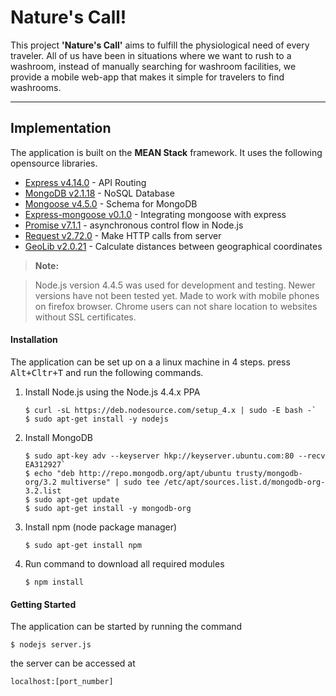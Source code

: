 Nature's Call!
===========

This project **'Nature's Call'** aims to fulfill the physiological need of every traveler. All of us have been in situations where we want to rush to a washroom, instead of manually searching for washroom facilities, we provide a mobile web-app that makes it simple for travelers to find washrooms.

----------
Implementation
-------------

The application is built on the **MEAN Stack** framework. It uses the following opensource libraries.

 - [Express v4.14.0](https://www.npmjs.com/package/express) - API Routing
 - [MongoDB v2.1.18](https://www.npmjs.com/package/mongodb) - NoSQL Database
 - [Mongoose v4.5.0](https://www.npmjs.com/package/mongoose) - Schema for MongoDB
 - [Express-mongoose v0.1.0](https://www.npmjs.com/package/express-mongoose) - Integrating mongoose with express
 - [Promise v7.1.1](https://www.npmjs.com/package/promise) -   asynchronous control flow in Node.js
 - [Request v2.72.0](https://www.npmjs.com/package/request) - Make HTTP calls from server
 - [GeoLib v2.0.21](https://www.npmjs.com/package/geolib) - Calculate distances between geographical coordinates



> **Note:**

>  Node.js version 4.4.5 was used for development and testing. Newer versions have not been tested yet. Made to work with mobile phones on firefox browser. Chrome users can not share location to websites without SSL certificates.

#### <i class="icon-cog"></i> Installation

The application can be set up on a a linux machine in 4 steps. press <kbd>Alt+Cltr+T</kbd> and run the following commands.

 1. Install Node.js using the Node.js 4.4.x PPA

		$ curl -sL https://deb.nodesource.com/setup_4.x | sudo -E bash -`
		$ sudo apt-get install -y nodejs

 2. Install MongoDB

		$ sudo apt-key adv --keyserver hkp://keyserver.ubuntu.com:80 --recv EA312927`
		$ echo "deb http://repo.mongodb.org/apt/ubuntu trusty/mongodb-org/3.2 multiverse" | sudo tee /etc/apt/sources.list.d/mongodb-org-3.2.list
		$ sudo apt-get update
		$ sudo apt-get install -y mongodb-org

 3. Install npm (node package manager)

		$ sudo apt-get install npm

 4. Run command to download all required modules

		$ npm install


#### <i class="icon-download"></i> Getting Started

The application can be started by running the command

    $ nodejs server.js

the server can be accessed at

    localhost:[port_number]
